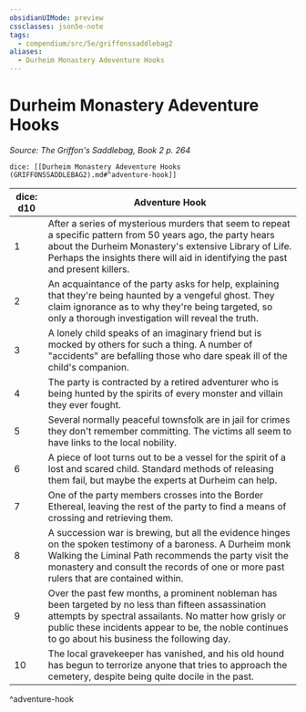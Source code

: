 ```yaml
---
obsidianUIMode: preview
cssclasses: json5e-note
tags:
  - compendium/src/5e/griffonssaddlebag2
aliases:
  - Durheim Monastery Adeventure Hooks
---
```

# Durheim Monastery Adeventure Hooks
*Source: The Griffon's Saddlebag, Book 2 p. 264* 

`dice: [[Durheim Monastery Adeventure Hooks (GRIFFONSSADDLEBAG2).md#^adventure-hook]]`

| dice: d10 | Adventure Hook |
|-----------|----------------|
| 1 | After a series of mysterious murders that seem to repeat a specific pattern from 50 years ago, the party hears about the Durheim Monastery's extensive Library of Life. Perhaps the insights there will aid in identifying the past and present killers. |
| 2 | An acquaintance of the party asks for help, explaining that they're being haunted by a vengeful ghost. They claim ignorance as to why they're being targeted, so only a thorough investigation will reveal the truth. |
| 3 | A lonely child speaks of an imaginary friend but is mocked by others for such a thing. A number of "accidents" are befalling those who dare speak ill of the child's companion. |
| 4 | The party is contracted by a retired adventurer who is being hunted by the spirits of every monster and villain they ever fought. |
| 5 | Several normally peaceful townsfolk are in jail for crimes they don't remember committing. The victims all seem to have links to the local nobility. |
| 6 | A piece of loot turns out to be a vessel for the spirit of a lost and scared child. Standard methods of releasing them fail, but maybe the experts at Durheim can help. |
| 7 | One of the party members crosses into the Border Ethereal, leaving the rest of the party to find a means of crossing and retrieving them. |
| 8 | A succession war is brewing, but all the evidence hinges on the spoken testimony of a baroness. A Durheim monk Walking the Liminal Path recommends the party visit the monastery and consult the records of one or more past rulers that are contained within. |
| 9 | Over the past few months, a prominent nobleman has been targeted by no less than fifteen assassination attempts by spectral assailants. No matter how grisly or public these incidents appear to be, the noble continues to go about his business the following day. |
| 10 | The local gravekeeper has vanished, and his old hound has begun to terrorize anyone that tries to approach the cemetery, despite being quite docile in the past. |
^adventure-hook
